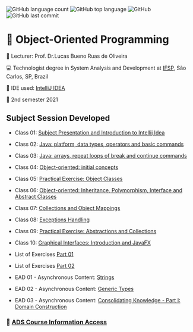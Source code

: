 ![GitHub language count](https://img.shields.io/github/languages/count/souzafcharles/Object-Oriented-Programming)
![GitHub top language](https://img.shields.io/github/languages/top/souzafcharles/Object-Oriented-Programming)
![GitHub](https://img.shields.io/github/license/souzafcharles/Object-Oriented-Programming)
![GitHub last commit](https://img.shields.io/github/last-commit/souzafcharles/Object-Oriented-Programming)


# :symbols: Object-Oriented Programming

:triangular_flag_on_post: Lecturer: Prof. Dr.Lucas Bueno Ruas de Oliveira

:computer: Technologist degree in System Analysis and Development at [IFSP](https://www.ifsp.edu.br/), São Carlos, SP, Brazil

:ticket: IDE used: [IntelliJ IDEA](https://www.jetbrains.com/pt-br/idea/)

:calendar: 2nd semester 2021

## Subject Session Developed

- Class 01: [Subject Presentation and Introduction to Intellij Idea](https://github.com/souzafcharles/Object-Oriented-Programming/tree/master/Class01)
- Class 02: [Java: platform, data types, operators and basic commands](https://github.com/souzafcharles/Object-Oriented-Programming/tree/master/Class02)
- Class 03: [Java: arrays, repeat loops of break and continue commands](https://github.com/souzafcharles/Object-Oriented-Programming/tree/master/Class03)
- Class 04: [Object-oriented: initial concepts](https://github.com/souzafcharles/Object-Oriented-Programming/tree/master/Class04)
- Class 05: [Practical Exercise: Object Classes](https://github.com/souzafcharles/Object-Oriented-Programming/tree/master/Class05) 
- Class 06: [Object-oriented: Inheritance, Polymorphism, Interface and Abstract Classes](https://github.com/souzafcharles/Object-Oriented-Programming/tree/master/Class06)
- Class 07: [Collections and Object Mappings](https://github.com/souzafcharles/Object-Oriented-Programming/tree/master/Class07)
- Class 08: [Exceptions Handling](https://github.com/souzafcharles/Object-Oriented-Programming/tree/master/Class08)
- Class 09: [Practical Exercise: Abstractions and Collections](https://github.com/souzafcharles/Object-Oriented-Programming/tree/master/Class09)
- Class 10: [Graphical Interfaces: Introduction and JavaFX](https://github.com/souzafcharles/Object-Oriented-Programming/tree/master/Class10)

- List of Exercises [Part 01](https://github.com/souzafcharles/Object-Oriented-Programming/tree/master/ExerciseList01)
- List of Exercises [Part 02](https://github.com/souzafcharles/Object-Oriented-Programming/tree/master/ExerciseList02)
- EAD 01 - Asynchronous Content: [Strings](https://github.com/souzafcharles/Object-Oriented-Programming/tree/master/EAD01_AsynchronousContent_Strings)
- EAD 02 - Asynchronous Content: [Generic Types](https://github.com/souzafcharles/Object-Oriented-Programming/tree/master/EAD02_AsynchronousContent_Generic_Types)
- EAD 03 - Asynchronous Content: [ Consolidating Knowledge - Part I: Domain Construction](https://github.com/souzafcharles/Object-Oriented-Programming/tree/master/EAD03_Consolidating_Knowledge_Part_I_Domain_Building)


### :link: [ADS Course Information Access](https://scl.ifsp.edu.br/index.php/cursos.html?id=116:ads&catid=61)
